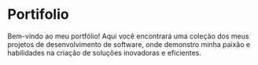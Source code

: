 # Portifolio
Bem-vindo ao meu portfólio! Aqui você encontrará uma coleção dos meus projetos de desenvolvimento de software, onde demonstro minha paixão e habilidades na criação de soluções inovadoras e eficientes.
